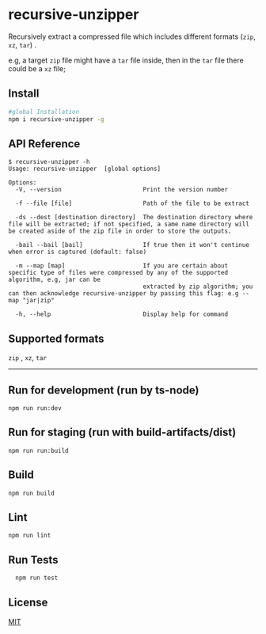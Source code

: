 # recursive-unzipper

Recursively extract a compressed file which includes different formats (`zip`, `xz`, `tar`) .

e.g, a target `zip` file might have a `tar` file inside, then in the `tar` file there could be a `xz` file;

## Install
 
```bash
#global Installation
npm i recursive-unzipper -g
```
    
## API Reference

```
$ recursive-unzipper -h
Usage: recursive-unzipper  [global options]

Options:
  -V, --version                       Print the version number

  -f --file [file]                    Path of the file to be extract

  -ds --dest [destination directory]  The destination directory where file will be extracted; if not specified, a same name directory will be created aside of the zip file in order to store the outputs.

  -bail --bail [bail]                 If true then it won't continue when error is captured (default: false)

  -m --map [map]                      If you are certain about specific type of files were compressed by any of the supported algorithm, e.g, jar can be
                                      extracted by zip algorithm; you can then acknowledge recursive-unzipper by passing this flag: e.g --map "jar|zip"

  -h, --help                          Display help for command
```

## Supported formats

`zip` , `xz`, `tar`

--- 

## Run for development (run by ts-node)
`npm run run:dev`

## Run for staging (run with build-artifacts/dist)
`npm run run:build`

## Build
` npm run build `

## Lint
`npm run lint`

## Run Tests

```bash
  npm run test
```

## License

[MIT](https://choosealicense.com/licenses/mit/)

